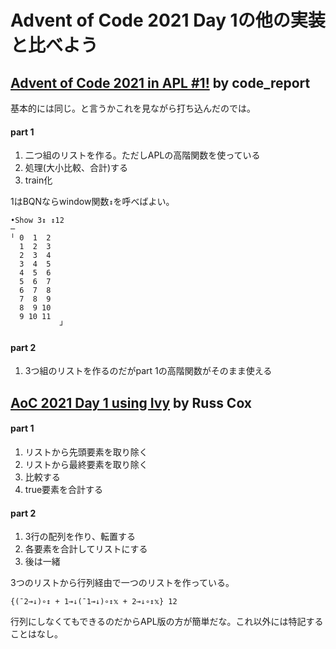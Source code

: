 # Advent of Code 2021 Day 1の他の実装と比べよう

## [Advent of Code 2021 in APL #1!](https://www.youtube.com/watch?v=DNYxfoCEVEM) by code_report

基本的には同じ。と言うかこれを見ながら打ち込んだのでは。

#### part 1
1. 二つ組のリストを作る。ただしAPLの高階関数を使っている
1. 処理(大小比較、合計)する
1. train化

1はBQNならwindow関数`↕`を呼べばよい。

```apl
•Show 3↕ ↕12
─
╵ 0  1  2
  1  2  3
  2  3  4
  3  4  5
  4  5  6
  5  6  7
  6  7  8
  7  8  9
  8  9 10
  9 10 11
           ┘
```

#### part 2
1. 3つ組のリストを作るのだがpart 1の高階関数がそのまま使える

## [AoC 2021 Day 1 using Ivy](https://www.youtube.com/watch?v=ek1yjc9sSag) by Russ Cox

#### part 1
1. リストから先頭要素を取り除く
1. リストから最終要素を取り除く
1. 比較する
1. true要素を合計する

#### part 2
1. 3行の配列を作り、転置する
1. 各要素を合計してリストにする
1. 後は一緒

3つのリストから行列経由で一つのリストを作っている。

```apl
{(¯2⊸↓)∘↕ + 1⊸↓(¯1⊸↓)∘↕𝕩 + 2⊸↓∘↕𝕩} 12
```

行列にしなくてもできるのだからAPL版の方が簡単だな。これ以外には特記することはなし。
